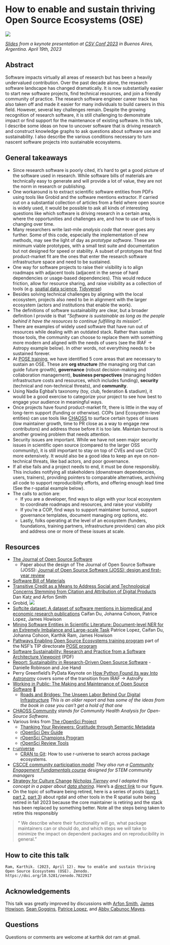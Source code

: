 # How to enable and sustain thriving Open Source Ecosystems (OSE)

[![][imgur]](https://inundata.org/talks/csvconf/#/0/3)

*[Slides][inundata] from a keynote presentation at [CSV Conf 2023][csvconf] in Buenos Aires, Argentina. April 19th, 2023*
## Abstract

Software impacts virtually all areas of research but has been a heavily undervalued contribution. Over the past decade alone, the research software landscape has changed dramatically. It is now substantially easier to start new software projects, find technical resources, and join a friendly community of practice. The research software engineer career track has also taken off and made it easier for many individuals to build careers in this field. However, several key challenges remain. Despite the growing recognition of research software, it is still challenging to demonstrate impact or find support for the maintenance of existing software. In this talk, I describe some ideas on how to uncover software that is driving research and construct knowledge graphs to ask questions about software use and sustainability. I also describe the various conditions necessary to turn nascent software projects into sustainable ecosystems.

## General takeaways 

- Since research software is poorly cited, it’s hard to get a good picture of the software used in research. While software bills of materials are technically easy to generate and will provide a lot of value, they are not the norm in research or publishing.
- One workaround is to extract scientific software entities from PDFs using tools like Grobid and the software mentions extractor. If carried out on a substantial collection of articles from a field where open source is widely used, it would be possible to ask all kinds of interesting questions like which software is driving research in a certain area, where the opportunities and challenges are, and how to use of tools is changing over time.
- Many researchers write last-mile *analysis code* that never goes any further. Some of this code, especially the implementation of new methods, may see the light of day as *prototype software*. These are minimum viable prototypes, with a small test suite and documentation but not designed for speed or stability. A subset of prototypes that find product-market fit are the ones that enter the research software infrastructure space and need to be sustained. 
- One way for software projects to raise their visibility is to align roadmaps with adjacent tools (adjacent in the sense of hard dependencies or usage-based dependencies). This would reduce friction, allow for resource sharing, and raise visibility as a collection of tools (e.g. [spatial data science](https://r-spatial.org/), [Tidyverse](https://joss.theoj.org/papers/10.21105/joss.01686))
- Besides solving technical challenges by aligning with the local ecosystem, projects also need to be in alignment with the larger ecosystem (actors and institutions that enable the work).
- The definitions of software sustainability are clear, but a broader definition I provide is that *“Software is sustainable as long as the people behind it have the resources to continue fulfilling its mission”*.
- There are examples of widely used software that have run out of resources while dealing with an outdated stack. Rather than sustain those tools, the community can choose to replace them with something more modern and aligned with the needs of users (see the IRAF → Astropy example below). In other words, not everything needs to be sustained forever.
- At [POSE training](https://pose.training/), we have identified 5 core areas that are necessary to sustain an OSE. These are **org structure** (the managing org that can guide future growth), **governance** (robust decision-making and collaboration management), **business perspectives** (managing hidden infrastructure costs and resources, which includes funding), **security** (technical and non-technical threats), and **community**. 
- Using Nadia Eghbal’s taxonomy (toy, club, federation & stadium), it would be a good exercise to categorize your project to see how best to engage your audience in meaningful ways. 
- Once projects have found product-market fit, there is little in the way of long-term support (funding or otherwise). COPs (and Ecosystem-level entities) can use tools like [CHAOSS](https://chaoss.community/) to surface certain types of issues (low maintainer growth, time to PR close as a way to engage new contributors) and address those before it is too late. Maintain burnout is another growing problem that needs attention.
- Security issues are important. While we have not seen major security issues in scientific open source (compared to the larger OSS community), it is still important to stay on top of CVEs and use CI/CD more extensively. It would also be a good idea to keep an eye on non-technical threats, like bad actors, and poor governance.
- If all else fails and a project needs to end, it must be done responsibly. This includes notifying all stakeholders (downstream dependencies, users, trainers), providing pointers to comparable alternatives, archiving all code to support reproducibility efforts, and offering enough lead time (See the r-spatial example below).
- The calls to action are:
	- If you are a developer, find ways to align with your local ecosystem to coordinate roadmaps and resources, and raise your visibility
	- If you’re a COP, find ways to support maintainer burnout, support governance templates, document managing org options, etc.
	- Lastly, folks operating at the level of an ecosystem (funders, foundations, training partners, infrastructure providers) can also pick and address one or more of these issues at scale. 

## Resources

- [The Journal of Open Source Software][theoj]   
	* Paper about the design of The Journal of Open Source Software (JOSS): [Journal of Open Source Software (JOSS): design and first-year review][peerj]
- [Software Bill of Materials][synopsys]
- [Transitive Credit as a Means to Address Social and Technological Concerns Stemming from Citation and Attribution of Digital Products][metajnl] Dan Katz and Arfon Smith
- Grobid, [][readthedocs]![](https://i.imgur.com/hIzjbUo.png)   
- [Softcite dataset: A dataset of software mentions in biomedical and economic research publications][onlinelibrary] Caifan Du, Johanna Cohoon, Patrice Lopez, James Howison   
- [Mining Software Entities in Scientific Literature: Document-level NER for an Extremely Imbalance and Large-scale Task][acm] Patrice Lopez, Caifan Du, Johanna Cohoon, Karthik Ram, James Howison  
- [Pathways Enabling Open Source Ecosystems training program][pose] part of the NSF’s TIP directorate [POSE program][nsf]      
- [Software Sustainability: Research and Practice from a
Software Architecture Viewpoint][hud] (PDF)
- [Report: Sustainability in Research-Driven Open Source Software][codeforsociety] - Danielle Robinson and Joe Hand      
- Perry Greenfield’s PyData Keynote on [How Python Found its way Into Astronomy][youtube] covers some of the transition from IRAF → AstroPy      
- [Working in Public: The Making and Maintenance of Open Source Software][stripe] 📙      
	- [Roads and Bridges: The Unseen Labor Behind Our Digital Infrastructure][fordfoundation] *This is an older report and has some of the ideas from the book in case you can’t get a hold of that one* 
- [CHAOSS Community][chaoss] *stands for Community Health Analysis for Open-Source Software.*
- Various links from [The rOpenSci Project][ropensci]  
	- [Thanking Your Reviewers: Gratitude through Semantic Metadata][ropensci]    
	- [rOpenSci Dev Guide][ropensci]
	- [rOpenSci Champions Program][ropensci]  
	- [rOpenSci Review Tools][github]   
- [r-universe][r-universe]
	- [CRAN to Git][ropensci]: How to use r-universe to search across package ecosystems.
- [CSCCE community participation model][cscce] *They also run a [Community Engagement Fundamentals course][cscce] designed for STEM community managers*
- [Strategy for Culture Change][cos] *[Nicholas Tierney][njtierney] and I adapted this concept in a paper about [data sharing][sciencedirect]*. Here’s a [direct link][els-cdn] to our figure.
- On the topic of software being retired, here is a series of posts ([part 1][org/r/2022/04/12/evolution], [part 2][org/r/2022/12/14/evolution2], [part 3][org/r/2023/04/10/evolution3]) about rgdal and other tools in the R spatial suite being retired in fall 2023 because the core maintainer is retiring and the stack has been replaced by something better. Note all the steps being taken to retire this responsibly 
> “ We describe where their functionality will go, what package maintainers can or should do, and which steps we will take to minimize the impact on dependent packages and on reproducibility in general.”

## How to cite this talk

```Ram, Karthik. (2023, April 12). How to enable and sustain thriving Open Source Ecosystems (OSE). Zenodo. https://doi.org/10.5281/zenodo.7822917```

## Acknowledgements

This talk was greatly improved by discussions with [Arfon Smith](https://www.arfon.org/), [James Howison](http://james.howison.name/), [Sean Goggins](https://www.seangoggins.net/), [Patrice Lopez][science-miner], and [Abby Cabunoc Mayes](https://abbycabs.github.io/). 

## Questions

Questions or comments are welcome at karthik dot ram at gmail.



[science-miner]: https://science-miner.com/
[org/r/2023/04/10/evolution3]: https://r-spatial.org/r/2023/04/10/evolution3.html
[org/r/2022/12/14/evolution2]: https://r-spatial.org/r/2022/12/14/evolution2.html
[org/r/2022/04/12/evolution]: https://r-spatial.org/r/2022/04/12/evolution.html
[els-cdn]: https://ars.els-cdn.com/content/image/1-s2.0-S2666389921002300-gr1_lrg.jpg
[sciencedirect]: https://www.sciencedirect.com/science/article/pii/S2666389921002300
[njtierney]: https://www.njtierney.com/about/
[cos]: https://www.cos.io/blog/strategy-for-culture-change
[cscce]: https://www.cscce.org/trainings/cef/
[cscce]: https://www.cscce.org/resources/cpm/
[ropensci]: https://ropensci.org/blog/2023/04/03/cran-to-git/
[r-universe]: https://r-universe.dev/search/
[github]: https://github.com/ropensci-review-tools
[ropensci]: https://ropensci.org/champions/
[ropensci]: https://devguide.ropensci.org/
[ropensci]: https://ropensci.org/blog/2018/03/16/thanking-reviewers-in-metadata/
[ropensci]: https://ropensci.org/
[chaoss]: https://chaoss.community/
[fordfoundation]: https://www.fordfoundation.org/work/learning/research-reports/roads-and-bridges-the-unseen-labor-behind-our-digital-infrastructure/
[stripe]: https://press.stripe.com/working-in-public
[youtube]: https://www.youtube.com/watch?v=uz53IV1V_Xo&t=11s
[codeforsociety]: https://www.codeforsociety.org/resources/report-sustainability-in-research-driven-open-source-software
[hud]: https://eprints.hud.ac.uk/id/eprint/33972/1/1-s2.0-S0164121217303072-main.pdf
[nsf]: https://beta.nsf.gov/funding/opportunities/pathways-enable-open-source-ecosystems-pose
[pose]: https://pose.training/
[acm]: https://dl.acm.org/doi/abs/10.1145/3459637.3481936
[onlinelibrary]: https://asistdl.onlinelibrary.wiley.com/doi/abs/10.1002/asi.24454
[readthedocs]: https://grobid.readthedocs.io/en/latest/Principles/
[metajnl]: https://openresearchsoftware.metajnl.com/articles/10.5334/jors.be
[synopsys]: https://www.synopsys.com/blogs/software-security/software-bill-of-materials-bom/
[peerj]: https://peerj.com/articles/cs-147/
[theoj]: https://joss.theoj.org/
[pose]: https://pose.training/
[theoj]: https://joss.theoj.org/papers/10.21105/joss.01686
[r-spatial]: https://r-spatial.org/book/
[csvconf]: https://csvconf.com/
[inundata]: https://inundata.org/talks/csvconf/#/0/3
[imgur]: https://i.imgur.com/VjeqIqr.jpg
